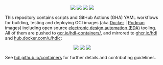 <p align="center">
  <a title="hdl.github.io/containers" href="https://hdl.github.io/containers"><img src="https://img.shields.io/website?longCache=true&style=flat-square&label=hdl.github.io%2Fcontainers&logo=GitHub&logoColor=fff&up_color=blueviolet&up_message=Read%20now%20%E2%9E%9A&url=https%3A%2F%2Fhdl.github.io%2Fcontainers%2Findex.html"></a><!--
  -->
  <a title="Apache-2.0" href="https://hdl.github.io/containers/License.html"><img src="https://img.shields.io/github/license/hdl/containers?longCache=true&style=flat-square&logo=Apache&label=Code"></a><!--
  -->
  <a title="CC-BY-4.0" href="https://hdl.github.io/containers/Doc-License.html"><img src="https://img.shields.io/badge/Doc-CC--BY%204.0-bf7600?longCache=true&style=flat-square&logo=CreativeCommons"></a><!--
  -->
  <a title="hdl/community on gitter.im" href="https://gitter.im/hdl/community"><img src="https://img.shields.io/gitter/room/hdl/community.svg?longCache=true&style=flat-square&logo=gitter&logoColor=fff&color=4db797&label=Chat"></a><!--
  -->
</p>

This repository contains scripts and GitHub Actions (GHA) YAML workflows for building, testing and deploying OCI images
(aka [Docker](https://www.docker.com/) | [Podman](https://podman.io) images) including open source
[electronic design automation (EDA)](https://en.wikipedia.org/wiki/Electronic_design_automation) tooling.
All of them are pushed to [gcr.io/hdl-containers/](http://gcr.io/hdl-containers), and mirrored to
[ghcr.io/hdl](https://github.com/orgs/hdl/packages) and [hub.docker.com/u/hdlc](https://hub.docker.com/u/hdlc):

<p align="center">
  <a title="Google Container Registry" href="https://gcr.io/hdl-containers"><img src="https://img.shields.io/badge/-gcr.io/hdl--containers-555555.svg?longCache=true&style=flat-square&logo=OpenContainersInitiative&logoColor=f2f1ef"></a><!--
  -->
  <a title="GitHub Container Registry" href="https://github.com/hdl/containers/packages"><img src="https://img.shields.io/badge/-ghcr.io/hdl-555555.svg?longCache=true&style=flat-square&logo=OpenContainersInitiative&logoColor=f2f1ef"></a><!--
  -->
  <a title="Docker Hub" href="https://hub.docker.com/u/hdlc"><img src="https://img.shields.io/badge/-docker.io/hdlc-555555.svg?longCache=true&style=flat-square&logo=OpenContainersInitiative&logoColor=f2f1ef"></a><!--
  -->
</p>

See [hdl.github.io/containers](https://hdl.github.io/containers) for further details and contributing guidelines.
